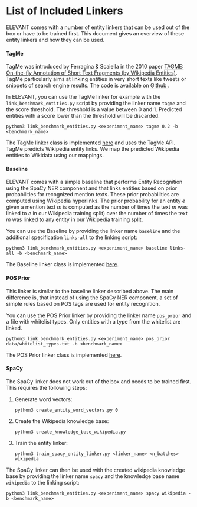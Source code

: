 # List of Included Linkers
ELEVANT comes with a number of entity linkers that can be used out of the box or have to be trained first.
This document gives an overview of these entity linkers and how they can be used.

#### TagMe
TagMe was introduced by Ferragina & Scaiella in the 2010 paper [TAGME: On-the-fly Annotation of Short Text Fragments
 (by Wikipedia Entities)](https://dl.acm.org/doi/pdf/10.1145/1871437.1871689). TagMe particularly aims at linking
 entities in very short texts like tweets or snippets of search engine results. The code is available on [Github
 ](https://github.com/marcocor/tagme-python).
 
In ELEVANT, you can use the TagMe linker for example with the `link_benchmark_entities.py` script by providing the
 linker name `tagme` and the score threshold. The threshold is a value between 0 and 1. Predicted entities with a score
 lower than the threshold will be discarded.
 
    python3 link_benchmark_entities.py <experiment_name> tagme 0.2 -b <benchmark_name>

The TagMe linker class is implemented [here](../src/linkers/tagme_linker.py) and uses the TagMe API. TagMe predicts
 Wikipedia entity links. We map the predicted Wikipedia entities to Wikidata using our mappings.

#### Baseline
ELEVANT comes with a simple baseline that performs Entity Recognition using the SpaCy NER component and that links
 entities based on prior probabilities for recognized mention texts. These prior probabilities are computed using
 Wikipedia hyperlinks. The prior probability for an entity *e* given a mention text *m* is computed as the number of
 times the text *m* was linked to *e* in our Wikipedia training split) over the number of times the text *m* was
 linked to any entity in our Wikipedia training split.
 
You can use the Baseline by providing the linker name `baseline` and the additional specification `links-all` to the
 linking script:
 
    python3 link_benchmark_entities.py <experiment_name> baseline links-all -b <benchmark_name>

The Baseline linker class is implemented [here](../src/linkers/alias_entity_linker.py).

#### POS Prior
This linker is similar to the baseline linker described above. The main difference is, that instead of using the
 SpaCy NER component, a set of simple rules based on POS tags are used for entity recognition.
 
You can use the POS Prior linker by providing the linker name `pos_prior` and a file with whitelist types. Only
 entities with a type from the whitelist are linked.

    python3 link_benchmark_entities.py <experiment_name> pos_prior data/whitelist_types.txt -b <benchmark_name>

The POS Prior linker class is implemented [here](../src/linkers/prior_linker.py).


#### SpaCy

The SpaCy linker does not work out of the box and needs to be trained first.
This requires the following steps:

1. Generate word vectors:

       python3 create_entity_word_vectors.py 0

2. Create the Wikipedia knowledge base:

       python3 create_knowledge_base_wikipedia.py

3. Train the entity linker:

       python3 train_spacy_entity_linker.py <linker_name> <n_batches> wikipedia
       
The SpaCy linker can then be used with the created wikipedia knowledge base by providing the linker name `spacy` and
 the knowledge base name `wikipedia` to the linking script:
 
    python3 link_benchmark_entities.py <experiment_name> spacy wikipedia -b <benchmark_name>
